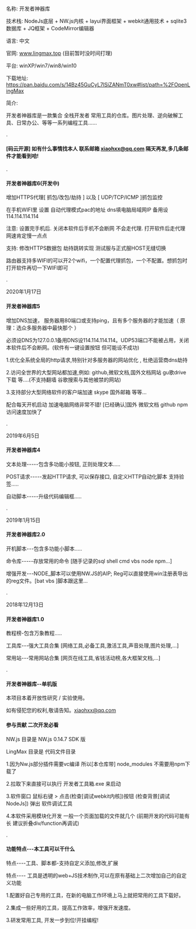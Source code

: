 名称: 开发者神器库

技术栈: NodeJs底层 + NW.js内核 + layui界面框架 +  webkit通用技术 + sqlite3数据库 + JQ框架 + CodeMirror编辑器

语言: 中文

官网: www.lingmax.top (目前暂时没时间打理)

平台: winXP/win7/win8/win10

下载地址: https://pan.baidu.com/s/14Bz45GuCyL7lSiZANmT0xw#list/path=%2FOpenLingMax

简介:

开发者神器库是一款集合 全栈开发者 常用工具的仓库。图片处理、逆向破解工具、日常办公、等等一系列编程工具......

.

####  [码云开源] 如有什么事情找本人 联系邮箱 xiaohxx@qq.com 隔天再发,多几条邮件才能看到哈!


.


#### 开发者神器库6(开发中)

增加HTTPS代理[ 抓包/改包/劫持 ]  以及 [ UDP/TCP/ICMP ]抓包监控

在手机WIFI里 设置 自动代理模式pac的地址  dns填电脑局域网IP 备用设114.114.114.114 

注意: 设置完手机后. 关闭本软件后手机不会断网 不会走代理.  打开软件后走代理 网速肯定慢一点点

支持: 修改HTTPS数据包 劫持跳转实现 测试服与正式服HOST无缝切换

路由器支持多WIFI的可以开2个wifi，一个配置代理抓包，一个不配置。想抓包时打开软件再切一下WIFI即可


.


2020年1月17日

#### 开发者神器库5

增加DNS加速， 服务器用80端口或支持ping，且有多个服务器的才能加速（ 原理：选众多服务器中最快那个 ）

必须设DNS为127.0.0.1备用DNS设114.114.114.114。UDP53端口不能被占用，关闭本软件后不会断网。(软件有一键设置按钮 但可能设不成功)

1.优化全系统全局的http请求,特别针对多服务器的网站优化 , 杜绝运营商dns劫持 

2.访问全世界的大型网站都加速,例如: github,微软文档,国外文档网站 gu歌drive下载 等....(不支持翻墙 谷歌搜索与其他被禁的网站) 

3.支持部分大型网络软件的客户端加速 skype 国外邮箱 等等...

配合每天开机启动 加速电脑网络非常不错! [已经确认]国外 微软文档 github npm 访问速度加快了



.



2019年6月5日

#### 开发者神器库4

文本处理-----包含多功能小按钮, 正则处理文本.....

POST请求-----发起HTTP请求, 可以保存接口, 自定义HTTP自动化脚本 支持验签.....

自动脚本-----升级代码编辑框.....


.


2019年1月15日

#### 开发者神器库2.0

开机脚本---包含多功能小脚本.....

命令库-----存放常用的命令 [随手记录的sql shell cmd vbs node npm...]

增强开发---NODE_脚本可以使用NW.JS的AIP; Reg可以直接使用win注册表导出的reg文件。[bat vbs ]脚本跟这里...


.



2018年12月13日

#### 开发者神器库1.0

教程榜-包含万象教程.....

工具库---强大工具合集 [网络工具,必备工具,激活工具,声音处理,图片处理,...]

常用站---常用网站合集 [网页在线工具,省钱活动榜,各大框架文档,...]


.


#### 开发者神器库--单机版

本项目本着开放性研究 / 实验使用。

如有侵犯您的权利,敬请告知。xiaohxx@qq.com



#### 参与贡献  二次开发必看

NW.js      目录是 NW.js 0.14.7 SDK 版

LingMax    目录是 代码文件目录

1.因为Nw.js部分插件需要vc编译 所以[本仓库带] node_modules 不需要用npm下载了

2.拉取下来直接可以执行 开发者工具箱.exe 来启动

3.软件窗口 鼠标右键 > 点击(检查[调试webkit内核])按钮 (检查背景[调试NodeJs])  弹出 软件调试工具

4.本软件采用模块化开发 一般一个页面加载的文件就几个 (前期开发的代码可能有长 建议折叠div/function再调试)


.


#### 功能特点---本工具可以干什么

特点----工具、脚本都-支持自定义添加,修改,扩展

特点---- 工具是透明的web+JS技术制作,可以在原有基础上二次增加自己的自定义功能

1.配置好自己专用的工具，在新的电脑工作环境上马上就把常用的工具下载好。

2.集成一些好用的工具，提高工作效率，增强开发速度。

3.研发常用工具, 开发一步到位!开挂编程!
